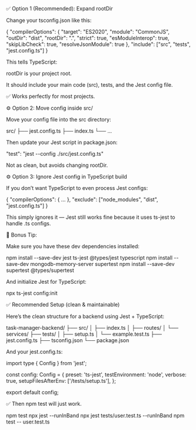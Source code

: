 ✅ Option 1 (Recommended): Expand rootDir

Change your tsconfig.json like this:

{
"compilerOptions": {
"target": "ES2020",
"module": "CommonJS",
"outDir": "dist",
"rootDir": ".",
"strict": true,
"esModuleInterop": true,
"skipLibCheck": true,
"resolveJsonModule": true
},
"include": ["src", "tests", "jest.config.ts"]
}

This tells TypeScript:

rootDir is your project root.

It should include your main code (src), tests, and the Jest config file.

✅ Works perfectly for most projects.

⚙️ Option 2: Move config inside src/

Move your config file into the src directory:

src/
├── jest.config.ts
├── index.ts
└── ...

Then update your Jest script in package.json:

"test": "jest --config ./src/jest.config.ts"

Not as clean, but avoids changing rootDir.

⚙️ Option 3: Ignore Jest config in TypeScript build

If you don’t want TypeScript to even process Jest configs:

{
"compilerOptions": {
...
},
"exclude": ["node_modules", "dist", "jest.config.ts"]
}

This simply ignores it — Jest still works fine because it uses ts-jest to handle .ts configs.

🧩 Bonus Tip:

Make sure you have these dev dependencies installed:

npm install --save-dev jest ts-jest @types/jest typescript
npm install --save-dev mongodb-memory-server supertest
npm install --save-dev supertest @types/supertest

And initialize Jest for TypeScript:

npx ts-jest config:init

✅ Recommended Setup (clean & maintainable)

Here’s the clean structure for a backend using Jest + TypeScript:

task-manager-backend/
├── src/
│ ├── index.ts
│ ├── routes/
│ └── services/
├── tests/
│ ├── setup.ts
│ └── example.test.ts
├── jest.config.ts
├── tsconfig.json
└── package.json

And your jest.config.ts:

import type { Config } from 'jest';

const config: Config = {
preset: 'ts-jest',
testEnvironment: 'node',
verbose: true,
setupFilesAfterEnv: ['<rootDir>/tests/setup.ts'],
};

export default config;

✅ Then npm test will just work.

npm test
npx jest --runInBand
npx jest tests/user.test.ts --runInBand
npm test -- user.test.ts
